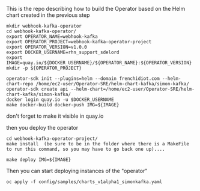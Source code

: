 This is the repo describing how to build the Operator based on the Helm chart created in the previous step
```
mkdir webhook-kafka-operator
cd webhook-kafka-operator/
export OPERATOR_NAME=webhook-kafka
export OPERATOR_PROJECT=webhook-kafka-operator-project
export OPERATOR_VERSION=v1.0.0
export DOCKER_USERNAME=rhn_support_sdelord
export IMAGE=quay.io/${DOCKER_USERNAME}/${OPERATOR_NAME}:${OPERATOR_VERSION}
mkdir -p ${OPERATOR_PROJECT}

operator-sdk init --plugins=helm --domain frenchidiot.com --helm-chart-repo /home/ec2-user/Operator-SRE/helm-chart-kafka/simon-kafka/
operator-sdk create api --helm-chart=/home/ec2-user/Operator-SRE/helm-chart-kafka/simon-kafka/
docker login quay.io -u $DOCKER_USERNAME
make docker-build docker-push IMG=${IMAGE}
```
don't forget to make it visible in quay.io

then you deploy the operator
```
cd webhook-kafka-operator-project/
make install  (be sure to be in the folder where there is a MakeFile to run this command, so you may have to go back one up)....

make deploy IMG=${IMAGE}
```
Then you can start deploying instances of the "operator"
```
oc apply -f config/samples/charts_v1alpha1_simonkafka.yaml
```
